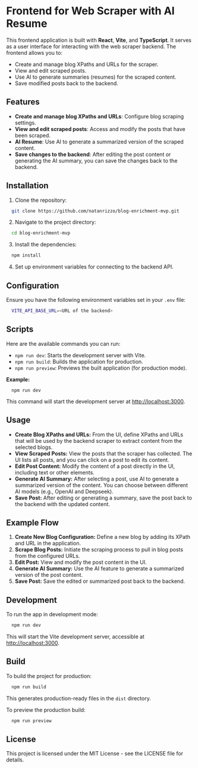 # Frontend for Web Scraper with AI Resume

This frontend application is built with **React**, **Vite**, and **TypeScript**. It serves as a user interface for interacting with the web scraper backend. The frontend allows you to:

- Create and manage blog XPaths and URLs for the scraper.
- View and edit scraped posts.
- Use AI to generate summaries (resumes) for the scraped content.
- Save modified posts back to the backend.

## Features

- **Create and manage blog XPaths and URLs**: Configure blog scraping settings.
- **View and edit scraped posts**: Access and modify the posts that have been scraped.
- **AI Resume**: Use AI to generate a summarized version of the scraped content.
- **Save changes to the backend**: After editing the post content or generating the AI summary, you can save the changes back to the backend.

## Installation

1. Clone the repository:

``` bash
  git clone https://github.com/natanrizzo/blog-enrichment-mvp.git
```

2. Navigate to the project directory:

``` bash
  cd blog-enrichment-mvp
```


3. Install the dependencies:

``` bash
  npm install
```


4. Set up environment variables for connecting to the backend API.

## Configuration

Ensure you have the following environment variables set in your `.env` file:

``` bash
  VITE_API_BASE_URL=<URL of the backend>
```

## Scripts

Here are the available commands you can run:

- `npm run dev`: Starts the development server with Vite.
- `npm run build`: Builds the application for production.
- `npm run preview`: Previews the built application (for production mode).

**Example:**

```
  npm run dev
```

This command will start the development server at [http://localhost:3000](http://localhost:3000).

## Usage

- **Create Blog XPaths and URLs:** From the UI, define XPaths and URLs that will be used by the backend scraper to extract content from the selected blogs.
- **View Scraped Posts:** View the posts that the scraper has collected. The UI lists all posts, and you can click on a post to edit its content.
- **Edit Post Content:** Modify the content of a post directly in the UI, including text or other elements.
- **Generate AI Summary:** After selecting a post, use AI to generate a summarized version of the content. You can choose between different AI models (e.g., OpenAI and Deepseek).
- **Save Post:** After editing or generating a summary, save the post back to the backend with the updated content.

## Example Flow

1. **Create New Blog Configuration:** Define a new blog by adding its XPath and URL in the application.
2. **Scrape Blog Posts:** Initiate the scraping process to pull in blog posts from the configured URLs.
3. **Edit Post:** View and modify the post content in the UI.
4. **Generate AI Summary:** Use the AI feature to generate a summarized version of the post content.
5. **Save Post:** Save the edited or summarized post back to the backend.

## Development

To run the app in development mode:

``` bash
  npm run dev
```


This will start the Vite development server, accessible at [http://localhost:3000](http://localhost:3000).

## Build

To build the project for production:

``` bash
  npm run build
```


This generates production-ready files in the `dist` directory.

To preview the production build:

``` bash
  npm run preview
```

## License

This project is licensed under the MIT License - see the LICENSE file for details.